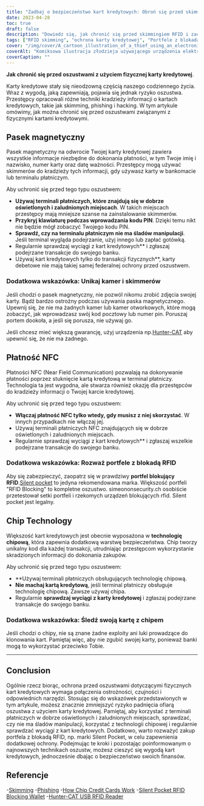 ```yaml
---
title: "Zadbaj o bezpieczeństwo kart kredytowych: Obroń się przed skimmingiem RFID i atakami fizycznymi w celu ochrony informacji osobistych"
date: 2023-04-28
toc: true
draft: false
description: "Dowiedz się, jak chronić się przed skimmingiem RFID i zachować bezpieczeństwo informacji o karcie kredytowej dzięki tym prostym wskazówkom."
tags: ["RFID skimming", "ochrona karty kredytowej", "Portfele z blokadą RFID", "chipowe karty kredytowe", "phishing", "cybersecurity", "kradzież tożsamości", "prywatność", "płatności zbliżeniowe", "płatności mobilne", "bezpieczeństwo finansowe", "karty inteligentne", "NFC", "szyfrowanie", "ochrona danych", "Czytniki RFID", "Technologia RFID", "elektroniczne kieszonkowstwo", "cicha kieszeń", "łowca-kot"]
cover: "/img/cover/A_cartoon_illustration_of_a_thief_using_an_electronic_device.png"
coverAlt: "Komiksowa ilustracja złodzieja używającego urządzenia elektronicznego do kradzieży informacji o karcie kredytowej z portfela osoby."
coverCaption: ""
---
```


**Jak chronić się przed oszustwami z użyciem fizycznej karty kredytowej**.

Karty kredytowe stały się nieodzowną częścią naszego codziennego życia. Wraz z wygodą, jaką zapewniają, pojawia się jednak ryzyko oszustwa. Przestępcy opracowali różne techniki kradzieży informacji o kartach kredytowych, takie jak skimming, phishing i hacking. W tym artykule omówimy, jak można chronić się przed oszustwami związanymi z fizycznymi kartami kredytowymi.

## Pasek magnetyczny

Pasek magnetyczny na odwrocie Twojej karty kredytowej zawiera wszystkie informacje niezbędne do dokonania płatności, w tym Twoje imię i nazwisko, numer karty oraz datę ważności. Przestępcy mogą używać skimmerów do kradzieży tych informacji, gdy używasz karty w bankomacie lub terminalu płatniczym.

Aby uchronić się przed tego typu oszustwem:

- **Używaj terminali płatniczych, które znajdują się w dobrze oświetlonych i zaludnionych miejscach**. W takich miejscach przestępcy mają mniejsze szanse na zainstalowanie skimmerów.
- **Przykryj klawiaturę podczas wprowadzania kodu PIN**. Dzięki temu nikt nie będzie mógł zobaczyć Twojego kodu PIN.
- **Sprawdź, czy na terminalu płatniczym nie ma śladów manipulacji**. Jeśli terminal wygląda podejrzanie, użyj innego lub zapłać gotówką.
- Regularnie sprawdzaj wyciągi z kart kredytowych** i zgłaszaj podejrzane transakcje do swojego banku.
- Używaj kart kredytowych tylko do transakcji fizycznych**, karty debetowe nie mają takiej samej federalnej ochrony przed oszustwem.

### Dodatkowa wskazówka: Unikaj kamer i skimmerów

Jeśli chodzi o pasek magnetyczny, nie pozwól nikomu zrobić zdjęcia swojej karty. Bądź bardzo ostrożny podczas używania paska magnetycznego. Upewnij się, że nie ma żadnych kamer lub kamer otworkowych, które mogą zobaczyć, jak wprowadzasz swój kod pocztowy lub numer pin. Poruszaj portem dookoła, a jeśli się porusza, nie używaj go.

Jeśli chcesz mieć większą gwarancję, użyj urządzenia np.[Hunter-CAT](https://hackerwarehouse.com/product/hunter-cat/) aby upewnić się, że nie ma żadnego.

## Płatność NFC

Płatności NFC (Near Field Communication) pozwalają na dokonywanie płatności poprzez stuknięcie kartą kredytową w terminal płatniczy. Technologia ta jest wygodna, ale stwarza również okazję dla przestępców do kradzieży informacji o Twojej karcie kredytowej.

Aby uchronić się przed tego typu oszustwem:

- **Włączaj płatność NFC tylko wtedy, gdy musisz z niej skorzystać**. W innych przypadkach nie włączaj jej.
- Używaj terminali płatniczych NFC znajdujących się w dobrze oświetlonych i zaludnionych miejscach.
- Regularnie sprawdzaj wyciągi z kart kredytowych** i zgłaszaj wszelkie podejrzane transakcje do swojego banku.

### Dodatkowa wskazówka: Rozważ portfele z blokadą RFID

Aby się zabezpieczyć, zaopatrz się w prawdziwy **portfel blokujący RFID**.[Silent pocket](https://amzn.to/421J6o6) to jedyna rekomendowana marka. Większość portfeli "RFID Blocking" to kompletne oszustwo. simeononsecurity.ch osobiście przetestował setki portfeli i rzekomych urządzeń blokujących rfid. Silent pocket jest legalny.

## Chip Technology

Większość kart kredytowych jest obecnie wyposażona w **technologię chipową**, która zapewnia dodatkową warstwę bezpieczeństwa. Chip tworzy unikalny kod dla każdej transakcji, utrudniając przestępcom wykorzystanie skradzionych informacji do dokonania zakupów.

Aby uchronić się przed tego typu oszustwem:

- **Używaj terminali płatniczych obsługujących technologię chipową.
- **Nie machaj kartą kredytową**, jeśli terminal płatniczy obsługuje technologię chipową. Zawsze używaj chipa.
- Regularnie **sprawdzaj wyciągi z karty kredytowej** i zgłaszaj podejrzane transakcje do swojego banku.

### Dodatkowa wskazówka: Śledź swoją kartę z chipem

Jeśli chodzi o chipy, nie są znane żadne exploity ani luki prowadzące do klonowania kart. Pamiętaj więc, aby nie zgubić swojej karty, ponieważ banki mogą to wykorzystać przeciwko Tobie.

______

## Conclusion

Ogólnie rzecz biorąc, ochrona przed oszustwami dotyczącymi fizycznych kart kredytowych wymaga połączenia ostrożności, czujności i odpowiednich narzędzi. Stosując się do wskazówek przedstawionych w tym artykule, możesz znacznie zmniejszyć ryzyko padnięcia ofiarą oszustwa z użyciem karty kredytowej. Pamiętaj, aby korzystać z terminali płatniczych w dobrze oświetlonych i zaludnionych miejscach, sprawdzać, czy nie ma śladów manipulacji, korzystać z technologii chipowej i regularnie sprawdzać wyciągi z kart kredytowych. Dodatkowo, warto rozważyć zakup portfela z blokadą RFID, np. marki Silent Pocket, w celu zapewnienia dodatkowej ochrony. Podejmując te kroki i pozostając poinformowanym o najnowszych technikach oszustw, możesz cieszyć się wygodą kart kredytowych, jednocześnie dbając o bezpieczeństwo swoich finansów.


## Referencje

-[Skimming](https://www.investopedia.com/terms/s/skimming.asp) 
-[Phishing](https://www.investopedia.com/terms/p/phishing.asp) 
-[How Chip Credit Cards Work](https://www.creditkarma.com/credit-cards/i/chip-credit-cards-work)
-[Silent Pocket RFID Blocking Wallet](https://amzn.to/421J6o6) 
-[Hunter-CAT USB RFID Reader](https://hackerwarehouse.com/product/hunter-cat/)